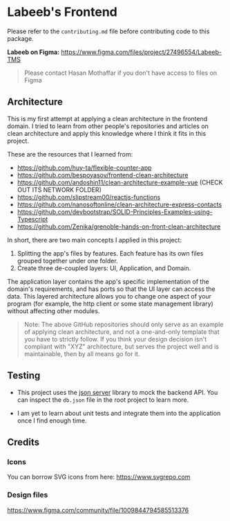 # Labeeb's Frontend

Please refer to the `contributing.md` file before contributing code to this package.

**Labeeb on Figma:** https://www.figma.com/files/project/27496554/Labeeb-TMS

> Please contact Hasan Mothaffar if you don't have access to files on Figma

## Architecture

This is my first attempt at applying a clean architecture in the frontend domain. I tried to learn from other people's repositories and articles on clean architecture and apply this knowledge where I think it fits in this project.

These are the resources that I learned from:

-   https://github.com/huy-ta/flexible-counter-app
-   https://github.com/bespoyasov/frontend-clean-architecture
-   https://github.com/andoshin11/clean-architecture-example-vue (CHECK OUT ITS NETWORK FOLDER)
-   https://github.com/slipstream00/reactjs-functions
-   https://github.com/nanosoftonline/clean-architecture-express-contacts
-   https://github.com/devbootstrap/SOLID-Principles-Examples-using-Typescript
-   https://github.com/Zenika/grenoble-hands-on-front-clean-architecture

In short, there are two main concepts I applied in this project:

1. Splitting the app's files by features. Each feature has its own files grouped together under one folder.
2. Create three de-coupled layers: UI, Application, and Domain.

The application layer contains the app's specific implementation of the domain's requirements, and has ports so that the UI layer can access the data. This layered architecture allows you to change one aspect of your program (for example, the http client or some state management library) without affecting other modules.

> Note: The above GitHub repositories should only serve as an example of applying clean architecture, and not a one-and-only template that you have to strictly follow. If you think your design decision isn't compliant with "XYZ" architecture, but serves the project well and is maintainable, then by all means go for it.

## Testing

-   This project uses the [json server](https://github.com/typicode/json-server) library to mock the backend API. You can inspect the `db.json` file in the root project to learn more.

-   I am yet to learn about unit tests and integrate them into the application once I find enough time.

## Credits

### Icons

You can borrow SVG icons from here: https://www.svgrepo.com

### Design files

https://www.figma.com/community/file/1009844794585513376
